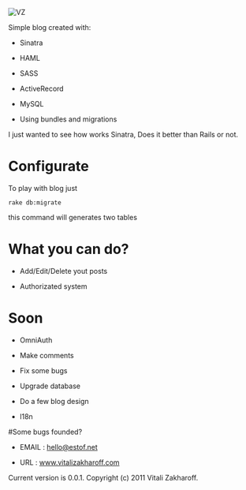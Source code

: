 ![VZ](http://www.estof.net/img/logo.png)

Simple blog created with:

* Sinatra

* HAML

* SASS

* ActiveRecord

* MySQL

* Using bundles and migrations

I just wanted to see how works Sinatra, Does it better than Rails or not.


# Configurate
 
 To play with blog just
 
    rake db:migrate
    
  this command will generates two tables
    
        
# What you can do?

* Add/Edit/Delete yout posts

* Authorizated system

# Soon

* OmniAuth
    
* Make comments

* Fix some bugs

* Upgrade database

* Do a few blog design

* l18n


#Some bugs founded?

* EMAIL	    :   hello@estof.net
        
* URL	    :   www.vitalizakharoff.com


Current version is 0.0.1.
Copyright (c) 2011 Vitali Zakharoff.
